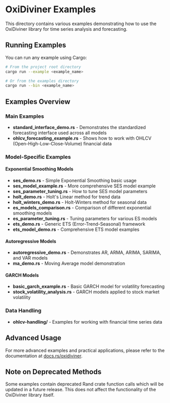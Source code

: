 # OxiDiviner Examples

This directory contains various examples demonstrating how to use the OxiDiviner library for time series analysis and forecasting.

## Running Examples

You can run any example using Cargo:

```bash
# From the project root directory
cargo run --example <example_name>

# Or from the examples directory
cargo run --bin <example_name>
```

## Examples Overview

### Main Examples

- **standard_interface_demo.rs** - Demonstrates the standardized forecasting interface used across all models
- **ohlcv_forecasting_example.rs** - Shows how to work with OHLCV (Open-High-Low-Close-Volume) financial data

### Model-Specific Examples

#### Exponential Smoothing Models

- **ses_demo.rs** - Simple Exponential Smoothing basic usage
- **ses_model_example.rs** - More comprehensive SES model example
- **ses_parameter_tuning.rs** - How to tune SES model parameters
- **holt_demo.rs** - Holt's Linear method for trend data
- **holt_winters_demo.rs** - Holt-Winters method for seasonal data
- **es_models_comparison.rs** - Comparison of different exponential smoothing models
- **es_parameter_tuning.rs** - Tuning parameters for various ES models
- **ets_demo.rs** - Generic ETS (Error-Trend-Seasonal) framework
- **ets_model_demo.rs** - Comprehensive ETS model examples

#### Autoregressive Models

- **autoregressive_demo.rs** - Demonstrates AR, ARMA, ARIMA, SARIMA, and VAR models
- **ma_demo.rs** - Moving Average model demonstration

#### GARCH Models

- **basic_garch_example.rs** - Basic GARCH model for volatility forecasting
- **stock_volatility_analysis.rs** - GARCH models applied to stock market volatility

### Data Handling

- **ohlcv-handling/** - Examples for working with financial time series data

## Advanced Usage

For more advanced examples and practical applications, please refer to the documentation at [docs.rs/oxidiviner](https://docs.rs/oxidiviner).

## Note on Deprecated Methods

Some examples contain deprecated Rand crate function calls which will be updated in a future release. This does not affect the functionality of the OxiDiviner library itself. 